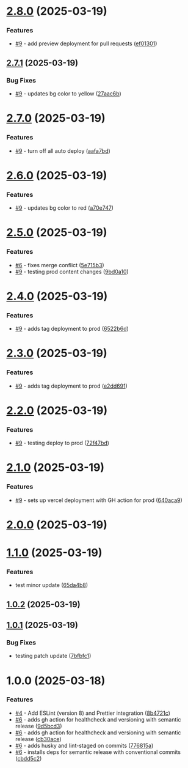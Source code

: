 # [2.8.0](https://github.com/npranto/ecommercer/compare/v2.7.1...v2.8.0) (2025-03-19)

### Features

- [#9](https://github.com/npranto/ecommercer/issues/9) - add preview deployment for pull requests ([ef01301](https://github.com/npranto/ecommercer/commit/ef01301197f0cb2eabcd14277da7aabdfabaf36d))

## [2.7.1](https://github.com/npranto/ecommercer/compare/v2.7.0...v2.7.1) (2025-03-19)

### Bug Fixes

- [#9](https://github.com/npranto/ecommercer/issues/9) - updates bg color to yellow ([27aac6b](https://github.com/npranto/ecommercer/commit/27aac6ba00c41eed05d2f3803f7bfbd951c183b8))

# [2.7.0](https://github.com/npranto/ecommercer/compare/v2.6.0...v2.7.0) (2025-03-19)

### Features

- [#9](https://github.com/npranto/ecommercer/issues/9) - turn off all auto deploy ([aafa7bd](https://github.com/npranto/ecommercer/commit/aafa7bd8f03ab6ccdadb0bb663d6111d99267a23))

# [2.6.0](https://github.com/npranto/ecommercer/compare/v2.5.0...v2.6.0) (2025-03-19)

### Features

- [#9](https://github.com/npranto/ecommercer/issues/9) - updates bg color to red ([a70e747](https://github.com/npranto/ecommercer/commit/a70e7475dc071b7d339d5f805eb335b9869bcb4a))

# [2.5.0](https://github.com/npranto/ecommercer/compare/v2.4.0...v2.5.0) (2025-03-19)

### Features

- [#6](https://github.com/npranto/ecommercer/issues/6) - fixes merge conflict ([5e715b3](https://github.com/npranto/ecommercer/commit/5e715b3dcda04b99d6ba678e8b2c7c4da95e3a8c))
- [#9](https://github.com/npranto/ecommercer/issues/9) - testing prod content changes ([9bd0a10](https://github.com/npranto/ecommercer/commit/9bd0a109046d1b6733698c9df30e5778b9e406c9))

# [2.4.0](https://github.com/npranto/ecommercer/compare/v2.3.0...v2.4.0) (2025-03-19)

### Features

- [#9](https://github.com/npranto/ecommercer/issues/9) - adds tag deployment to prod ([6522b6d](https://github.com/npranto/ecommercer/commit/6522b6dc9c57ee87f9964d51f00c2a409f507059))

# [2.3.0](https://github.com/npranto/ecommercer/compare/v2.2.0...v2.3.0) (2025-03-19)

### Features

- [#9](https://github.com/npranto/ecommercer/issues/9) - adds tag deployment to prod ([e2dd691](https://github.com/npranto/ecommercer/commit/e2dd691768a7a66eeade29b2514e03284ea30192))

# [2.2.0](https://github.com/npranto/ecommercer/compare/v2.1.0...v2.2.0) (2025-03-19)

### Features

- [#9](https://github.com/npranto/ecommercer/issues/9) - testing deploy to prod ([72f47bd](https://github.com/npranto/ecommercer/commit/72f47bd250729e86c061c78aeebcdc16f3a5f0e3))

# [2.1.0](https://github.com/npranto/ecommercer/compare/v2.0.0...v2.1.0) (2025-03-19)

### Features

- [#9](https://github.com/npranto/ecommercer/issues/9) - sets up vercel deployment with GH action for prod ([640aca9](https://github.com/npranto/ecommercer/commit/640aca90c4a5994ca9ef84a79ff8082898bf9a41))

# [2.0.0](https://github.com/npranto/ecommercer/compare/v1.1.0...v2.0.0) (2025-03-19)

# [1.1.0](https://github.com/npranto/ecommercer/compare/v1.0.2...v1.1.0) (2025-03-19)

### Features

- test minor update ([65da4b8](https://github.com/npranto/ecommercer/commit/65da4b812623ee58a051de7f723be368214a1884))

## [1.0.2](https://github.com/npranto/ecommercer/compare/v1.0.1...v1.0.2) (2025-03-19)

## [1.0.1](https://github.com/npranto/ecommercer/compare/v1.0.0...v1.0.1) (2025-03-19)

### Bug Fixes

- testing patch update ([7bfbfc1](https://github.com/npranto/ecommercer/commit/7bfbfc14673706a8a744b7780c3a2b12a55f434a))

# 1.0.0 (2025-03-18)

### Features

- [#4](https://github.com/npranto/ecommercer/issues/4) - Add ESLint (version 8) and Prettier integration ([8b4721c](https://github.com/npranto/ecommercer/commit/8b4721c9dd57cd7811a8c1eb36c5670e3953f029))
- [#6](https://github.com/npranto/ecommercer/issues/6) - adds gh action for healthcheck and versioning with semantic release ([9d5bcd3](https://github.com/npranto/ecommercer/commit/9d5bcd3a0220d406345cf21b68a88093d5cc7e30))
- [#6](https://github.com/npranto/ecommercer/issues/6) - adds gh action for healthcheck and versioning with semantic release ([cb30ace](https://github.com/npranto/ecommercer/commit/cb30acefc1d5352e9902f74a891253d5a7ae20a8))
- [#6](https://github.com/npranto/ecommercer/issues/6) - adds husky and lint-staged on commits ([776815a](https://github.com/npranto/ecommercer/commit/776815a46958137fc47fdbf7a501396d00fe5b3e))
- [#6](https://github.com/npranto/ecommercer/issues/6) - installs deps for semantic release with conventional commits ([cbdd5c2](https://github.com/npranto/ecommercer/commit/cbdd5c25b752b0b81275a7a5b08b77d2ff594d59))
